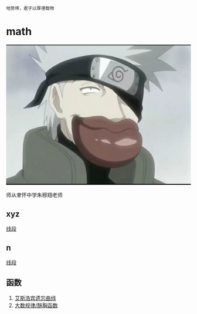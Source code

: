 `地势坤，君子以厚德载物`

# math

![image](はたけカカシ.jpg)

师从聿怀中学朱穆翔老师


## xyz

[线段](xyz/ab.md)

## n

[线段](n/ab.md)

## 函数

1. [艾斯浩宾遗忘曲线](function/forgetting-curve.md)
1. [大数规律/酥胸函数](function/Standard_deviation_diagram_micro.md)



